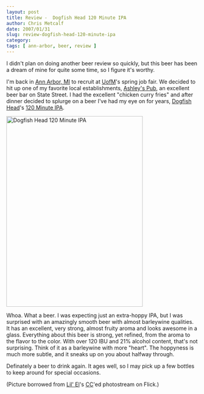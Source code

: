 ```yaml
---
layout: post
title: Review -  Dogfish Head 120 Minute IPA
author: Chris Metcalf
date: 2007/01/31
slug: review-dogfish-head-120-minute-ipa
category: 
tags: [ ann-arbor, beer, review ]
---
```


I didn't plan on doing another beer review so quickly, but this beer has been a dream of mine for quite some time, so I figure it's worthy.

I'm back in <a href="http://en.wikipedia.org/wiki/Ann_Arbor">Ann Arbor, MI</a> to recruit at <a href="http://en.wikipedia.org/wiki/University_of_Michigan">UofM</a>'s spring job fair. We decided to hit up one of my favorite local establishments, <a href="http://www.arborfood.com/columns/beer-geek/ashleys.shtml">Ashley's Pub</a>, an excellent beer bar on State Street. I had the excellent "chicken curry fries" and after dinner decided to splurge on a beer I've had my eye on for years, <a href="http://www.dogfish.com/">Dogfish Head</a>'s <a href="http://www.dogfish.com/brewings/Limited_Edition_Beers/120_Minute_IPA/15/index.htm">120 Minute IPA</a>.

<a href="http://www.flickr.com/photos/ellenlove/252411844/in/set-72157594299399989/"><img src="http://farm1.static.flickr.com/114/252411844_95df2cb747.jpg?v=0" title="Dogfish Head 120 Minute IPA" alt="Dogfish Head 120 Minute IPA" height="500" width="358" /></a>

Whoa. What a beer. I was expecting just an extra-hoppy IPA, but I was surprised with an amazingly smooth beer with almost barleywine qualities. It has an excellent, very strong, almost fruity aroma and looks awesome in a glass. Everything about this beer is strong, yet refined, from the aroma to the flavor to the color. With over 120 IBU and 21% alcohol content, that's not surprising. Think of it as a barleywine with more "heart". The hoppyness is much more subtle, and it sneaks up on you about halfway through.

Definately a beer to drink again. It ages well, so I may pick up a few bottles to keep around for special occasions.

(Picture borrowed from <a href="http://www.flickr.com/photos/ellenlove/252411844/in/set-72157594299399989/">Lil' El</a>'s <a href="http://creativecommons.org/">CC</a>'ed photostream on Flick.)
